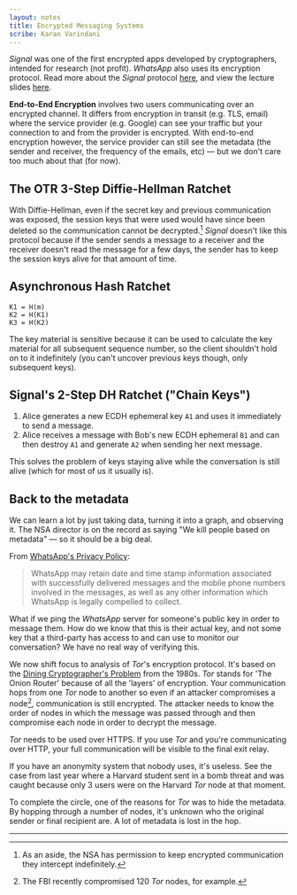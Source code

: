 ```yaml
---
layout: notes
title: Encrypted Messaging Systems 
scribe: Karan Varindani
---
```


_Signal_ was one of the first encrypted apps developed by cryptographers, intended for research (not profit). _WhatsApp_ also uses its encryption protocol. Read more about the _Signal_ protocol [here](https://whispersystems.org/blog/advanced-ratcheting/), and view the lecture slides [here](https://www.cs.bu.edu/~goldbe/teaching/CS558S17/Messaging.pdf).

**End-to-End Encryption** involves two users communicating over an encrypted channel. It differs from encryption in transit (e.g. TLS, email) where the service provider (e.g. Google) can see your traffic but your connection to and from the provider is encrypted.  With end-to-end encryption however, the service provider can still see the metadata (the sender and receiver, the frequency of the emails, etc) — but we don't care too much about that (for now).

## The OTR 3-Step Diffie-Hellman Ratchet
With Diffie-Hellman, even if the secret key and previous communication was exposed, the session keys that were used would have since been deleted so the communication cannot be decrypted.[^1] _Signal_ doesn't like this protocol because if the sender sends a message to a receiver and the receiver doesn't read the message for a few days, the sender has to keep the session keys alive for that amount of time.

## Asynchronous Hash Ratchet
	K1 = H(m)
	K2 = H(K1)
	K3 = H(K2)

The key material is sensitive because it can be used to calculate the key material for all subsequent sequence number, so the client shouldn't hold on to it indefinitely (you can't uncover previous keys though, only subsequent keys). 

## Signal's 2-Step DH Ratchet ("Chain Keys")
1. Alice generates a new ECDH ephemeral key `A1` and uses it immediately to send a message.
2. Alice receives a message with Bob's new ECDH ephemeral `B1` and can then destroy `A1` and generate `A2` when sending her next message. 

This solves the problem of keys staying alive while the conversation is still alive (which for most of us it usually is). 

## Back to the metadata
We can learn a lot by just taking data, turning it into a graph, and observing it. The NSA director is on the record as saying "We kill people based on metadata" — so it should be a big deal.

From [WhatsApp's Privacy Policy](https://www.whatsapp.com/legal/):
> WhatsApp may retain date and time stamp information associated with successfully delivered messages and the mobile phone numbers involved in the messages, as well as any other information which WhatsApp is legally compelled to collect.

What if we ping the _WhatsApp_ server for someone's public key in order to message them. How do we know that this is their actual key, and not some key that a third-party has access to and can use to monitor our conversation? We have no real way of verifying this.

We now shift focus to analysis of _Tor_'s encryption protocol. It's based on the [Dining Cryptographer's Problem](https://en.m.wikipedia.org/wiki/Dining_cryptographers_problem) from the 1980s. _Tor_ stands for 'The Onion Router' because of all the 'layers' of encryption. Your communication hops from one _Tor_ node to another so even if an attacker compromises a node[^2], communication is still encrypted. The attacker needs to know the order of nodes in which the message was passed through and then compromise each node in order to decrypt the message. 

_Tor_ needs to be used over HTTPS. If you use _Tor_ and you're communicating over HTTP, your full communication will be visible to the final exit relay. 

If you have an anonymity system that nobody uses, it's useless. See the case from last year where a Harvard student sent in a bomb threat and was caught because only 3 users were on the Harvard _Tor_ node at that moment. 

To complete the circle, one of the reasons for _Tor_ was to hide the metadata. By hopping through a number of nodes, it's unknown who the original sender or final recipient are. A lot of metadata is lost in the hop.  

---- 

[^1]:	As an aside, the NSA has permission to keep encrypted communication they intercept indefinitely.

[^2]:	The FBI recently compromised 120 _Tor_ nodes, for example.
